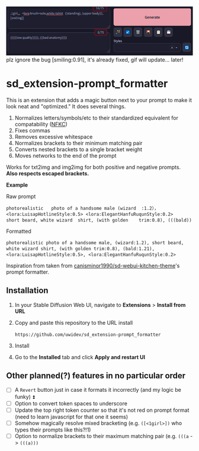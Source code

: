 ![Demonstration](/demo/demo.gif)
plz ignore the bug [smiling:0.91], it's already fixed, gif will update... later!

# sd_extension-prompt_formatter
This is an extension that adds a magic button next to your prompt to make it look neat and "optimized." It does several things.
1. Normalizes letters/symbols/etc to their standardized equivalent for compatability ([NFKC](https://en.wikipedia.org/wiki/Unicode_equivalence#Normal_forms))
2. Fixes commas 
3. Removes excessive whitespace
4. Normalizes brackets to their minimum matching pair
5. Converts nested brackets to a single bracket weight
6. Moves networks to the end of the prompt

Works for txt2img and img2img for both positive and negative prompts. **Also respects escaped brackets.**

**Example**

Raw prompt
```
photorealistic   photo of a handsome male (wizard  :1.2）， <lora:LuisapHotlineStyle:0.5> <lora:ElegantHanfuRuqunStyle:0.2>    short beard, white wizard  shirt, (with golden    trim:0.8), (((bald))
```

Formatted
```
photorealistic photo of a handsome male, (wizard:1.2), short beard, white wizard shirt, (with golden trim:0.8), (bald:1.21), <lora:LuisapHotlineStyle:0.5>, <lora:ElegantHanfuRuqunStyle:0.2>
```

Inspiration from taken from [canisminor1990/sd-webui-kitchen-theme](https://github.com/canisminor1990/sd-webui-kitchen-theme)'s prompt formatter.

## Installation
1. In your Stable Diffusion Web UI, navigate to **Extensions** > **Install from URL**
2. Copy and paste this repository to the URL install

	`https://github.com/uwidev/sd_extension-prompt_formatter`

3. Install
4. Go to the **Installed** tab and click **Apply and restart UI**

## Other planned(?) features in no particular order
- [ ] A `Revert` button just in case it formats it incorrectly (and my logic be funky) ⏫
- [ ] Option to convert token spaces to underscore
- [ ] Update the top right token counter so that it's not red on prompt format (need to learn javascript for that one it seems)
- [ ] Somehow magically resolve mixed bracketing (e.g. `([<1girl>])` who types their prompts like this?!1)
- [ ] Option to normalize brackets to their maximum matching pair (e.g. `(((a` -> `(((a)))`
